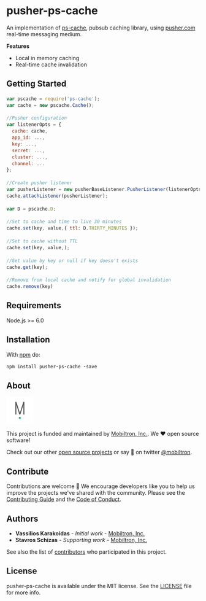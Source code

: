 # pusher-ps-cache

An implementation of [ps-cache](https://github.com/MobiltronInc/ps-cache), pubsub caching library, using [pusher.com](https://pusher.com/) real-time messaging medium.

__Features__
* Local in memory caching
* Real-time cache invalidation

## Getting Started

```javascript
var pscache = require('ps-cache');
var cache = new pscache.Cache();

//Pusher configuration
var listenerOpts = {
  cache: cache,
  app_id: ...,
  key: ...,
  secret: ...,
  cluster: ...,
  channel: ...
};

//Create pusher listener
var pusherListener = new pusherBaseListener.PusherListener(listenerOpts);
cache.attachListener(pusherListener);

var D = pscache.D;

//Set to cache and time to live 30 minutes
cache.set(key, value,{ ttl: D.THIRTY_MINUTES });

//Set to cache without TTL
cache.set(key, value,);

//Get value by key or null if key doesn't exists
cache.get(key);

//Remove from local cache and notify for global invalidation
cache.remove(key)
```

## Requirements
Node.js >= 6.0

## Installation

With [npm](https://www.npmjs.com/) do:

```ruby
npm install pusher-ps-cache -save
```

## About

<img src="https://github.com/mobiltroninc/Foundation/blob/master/ASSETS/mobiltron_square.png?raw=true" width="70" />

This project is funded and maintained by [Mobiltron, Inc.](http://mobiltron.com). We :heart: open source software!

Check out our other [open source projects](https://github.com/mobiltroninc/) or say :wave: on twitter [@mobiltron](https://twitter.com/mobiltron).

## Contribute

Contributions are welcome :metal: We encourage developers like you to help us improve the projects we've shared with the community. Please see the [Contributing Guide](https://github.com/mobiltroninc/Foundation/blob/master/CONTRIBUTING.md) and the [Code of Conduct](https://github.com/mobiltroninc/Foundation/blob/master/CONDUCT.md).

## Authors

* **Vassilios Karakoidas** - *Initial work* - [Mobiltron, Inc.](http://mobiltron.com)
* **Stavros Schizas** - *Supporting work* - [Mobiltron, Inc.](http://mobiltron.com)

See also the list of [contributors](https://github.com/MobiltronInc/pusher-ps-cache/contributors) who participated in this project.

## License

pusher-ps-cache is available under the MIT license. See the [LICENSE](LICENSE.md) file for more info.
